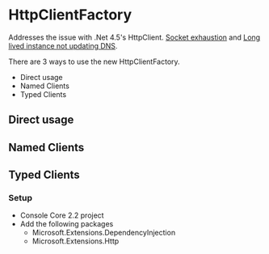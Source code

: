 ﻿# HttpClientFactory

Addresses the issue with .Net 4.5's HttpClient. [Socket exhaustion](https://aspnetmonsters.com/2016/08/2016-08-27-httpclientwrong/) and
[Long lived instance not updating DNS](http://byterot.blogspot.com/2016/07/singleton-httpclient-dns.html).

There are 3 ways to use the new HttpClientFactory.

- Direct usage
- Named Clients
- Typed Clients

## Direct usage



## Named Clients

## Typed Clients

 

### Setup
- Console Core 2.2 project
- Add the following packages
  - Microsoft.Extensions.DependencyInjection
  - Microsoft.Extensions.Http